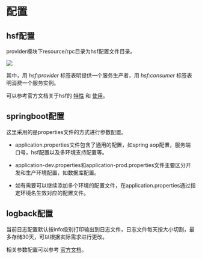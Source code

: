 # 配置

## hsf配置
provider模块下resource/rpc目录为hsf配置文件目录。

 ![](http://p9vs76p49.bkt.clouddn.com/2018-07-10-15312346222481.jpg)

其中，用 *hsf:provider* 标签表明提供一个服务生产者，用 *hsf:consumer* 标签表明消费一个服务实例。

可以参考官方文档关于hsf的 [特性](https://help.aliyun.com/document_detail/44890.html?spm=a2c4g.11186623.6.657.wcO3Ad#h2--2) 和 [使用](https://help.aliyun.com/document_detail/44170.html?spm=a2c4g.11186623.6.654.H8ThTR#h2-u914Du7F6Eu670Du52A1u5C5Eu60272)。

## springboot配置

这里采用的是properties文件的方式进行参数配置。

- application.properties文件包含了通用的配置，如spring aop配置，服务端口号，hsf配置以及多环境支持配置等。

- application-dev.properties和application-prod.properties文件主要区分开发和生产环境配置，如数据库配置。

- 如有需要可以继续添加多个环境的配置文件，在application.properties通过指定环境名生效对应的配置文件。

## logback配置

当前日志配置默认按info级别打印输出到日志文件，日志文件每天按大小切割，最多存储30天，可以根据实际需求进行更改。

相关参数配置可以参考 [官方文档](https://logback.qos.ch/manual/appenders.html)。

